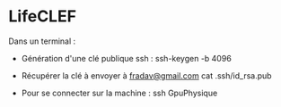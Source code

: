 # LifeCLEF

Dans un terminal :

- Génération d'une clé publique ssh :
ssh-keygen -b 4096

- Récupérer la clé à envoyer à fradav@gmail.com
cat .ssh/id_rsa.pub

- Pour se connecter sur la machine :
ssh GpuPhysique

